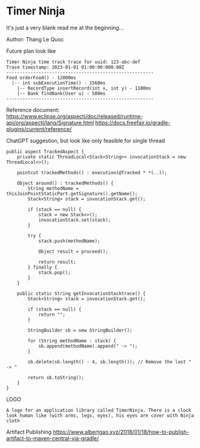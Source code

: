 # Timer Ninja
It's just a very blank read me at the beginning...

Author: Thang Le Quoc





Future plan look like
```shell
Timer Ninja time track trace for uuid: 123-abc-def
Trace timestamp: 2023-01-01 01:00:00:000.00Z
-------------------------------------------------------
Food orderFood() - 12000ms
  |-- int subExecutionTime() - 1560ms
    |-- RecordType insertRecord(int x, int y) - 1100ms
    |-- Bank findBank(User u) - 500ms
-------------------------------------------------------
```


Reference document:
https://www.eclipse.org/aspectj/doc/released/runtime-api/org/aspectj/lang/Signature.html
https://docs.freefair.io/gradle-plugins/current/reference/



ChatGPT suggestion, but look like only feasible for single thread
```aspectj
public aspect TrackedAspect {
    private static ThreadLocal<Stack<String>> invocationStack = new ThreadLocal<>();

    pointcut trackedMethods() : execution(@Tracked * *(..));

    Object around() : trackedMethods() {
        String methodName = thisJoinPointStaticPart.getSignature().getName();
        Stack<String> stack = invocationStack.get();

        if (stack == null) {
            stack = new Stack<>();
            invocationStack.set(stack);
        }

        try {
            stack.push(methodName);

            Object result = proceed();

            return result;
        } finally {
            stack.pop();
        }
    }

    public static String getInvocationStacktrace() {
        Stack<String> stack = invocationStack.get();

        if (stack == null) {
            return "";
        }

        StringBuilder sb = new StringBuilder();

        for (String methodName : stack) {
            sb.append(methodName).append(" -> ");
        }

        sb.delete(sb.length() - 4, sb.length()); // Remove the last " -> "

        return sb.toString();
    }
}

```


LOGO
```
A logo for an application library called TimerNinja. There is a clock look human like (with arms, legs, eyes), his eyes are cover with Ninja cloth
```


Artifact Publishing
https://www.albertgao.xyz/2018/01/18/how-to-publish-artifact-to-maven-central-via-gradle/


